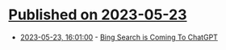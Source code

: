 # [Published on 2023-05-23](index.md)

* [2023-05-23, 16:01:00](https://slashdot.org/story/23/05/23/1535259/bing-search-is-coming-to-chatgpt?utm_source=rss1.0mainlinkanon&utm_medium=feed) - [Bing Search is Coming To ChatGPT](https://slashdot.org/story/23/05/23/1535259/bing-search-is-coming-to-chatgpt?utm_source=rss1.0mainlinkanon&utm_medium=feed)
